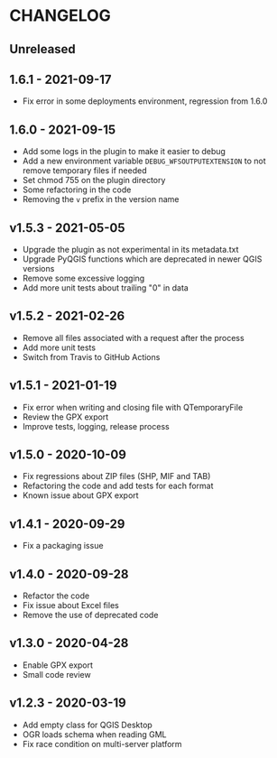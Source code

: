 # CHANGELOG

## Unreleased

## 1.6.1 - 2021-09-17

* Fix error in some deployments environment, regression from 1.6.0

## 1.6.0 - 2021-09-15

* Add some logs in the plugin to make it easier to debug
* Add a new environment variable `DEBUG_WFSOUTPUTEXTENSION` to not remove temporary files if needed
* Set chmod 755 on the plugin directory
* Some refactoring in the code
* Removing the `v` prefix in the version name

## v1.5.3 - 2021-05-05

* Upgrade the plugin as not experimental in its metadata.txt
* Upgrade PyQGIS functions which are deprecated in newer QGIS versions
* Remove some excessive logging
* Add more unit tests about trailing "0" in data

## v1.5.2 - 2021-02-26

* Remove all files associated with a request after the process
* Add more unit tests
* Switch from Travis to GitHub Actions

## v1.5.1 - 2021-01-19

* Fix error when writing and closing file with QTemporaryFile
* Review the GPX export
* Improve tests, logging, release process

## v1.5.0 - 2020-10-09

* Fix regressions about ZIP files (SHP, MIF and TAB)
* Refactoring the code and add tests for each format
* Known issue about GPX export

## v1.4.1 - 2020-09-29

* Fix a packaging issue

## v1.4.0 - 2020-09-28

* Refactor the code
* Fix issue about Excel files
* Remove the use of deprecated code

## v1.3.0 - 2020-04-28

* Enable GPX export
* Small code review

## v1.2.3 - 2020-03-19

* Add empty class for QGIS Desktop
* OGR loads schema when reading GML
* Fix race condition on multi-server platform

